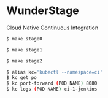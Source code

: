 WunderStage
===========

Cloud Native Continuous Integration


```sh
$ make stage0 
```
```sh
$ make stage1
```
```sh
$ make stage2
```

```sh
$ alias kc='kubectl --namespace=ci'
$ kc get po
$ kc port-forward (POD NAME) 8080
$ kc logs (POD NAME) ci-1-jenkins
```
